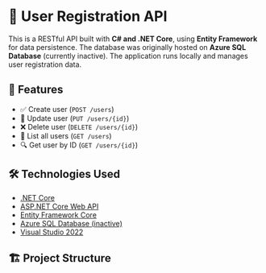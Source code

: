 # 📘 User Registration API

This is a RESTful API built with **C# and .NET Core**, using **Entity Framework** for data persistence. The database was originally hosted on **Azure SQL Database** (currently inactive). The application runs locally and manages user registration data.

## 🚀 Features

- ✅ Create user (`POST /users`)
- 🔄 Update user (`PUT /users/{id}`)
- ❌ Delete user (`DELETE /users/{id}`)
- 📄 List all users (`GET /users`)
- 🔍 Get user by ID (`GET /users/{id}`)

## 🛠️ Technologies Used

- [.NET Core](https://dotnet.microsoft.com/)
- [ASP.NET Core Web API](https://learn.microsoft.com/en-us/aspnet/core/web-api/)
- [Entity Framework Core](https://learn.microsoft.com/en-us/ef/core/)
- [Azure SQL Database (inactive)](https://azure.microsoft.com/products/azure-sql/)
- [Visual Studio 2022](https://visualstudio.microsoft.com/)

## 🏗️ Project Structure

